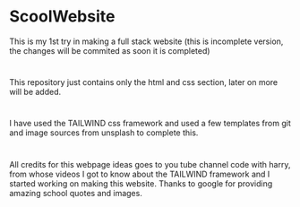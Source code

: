 # ScoolWebsite
This is my 1st try in making a full stack website (this is incomplete version, the changes will be commited as soon it is completed)
#
This repository just contains only the html and css section, later on more will be added.
#
I have used the TAILWIND css framework and used a few templates from git and image sources from unsplash to complete this.
#
All credits for this webpage ideas goes to you tube channel code with harry, from whose videos I got to know about the TAILWIND framework and I started working on making this website.
Thanks to google for providing amazing school quotes and images. 
